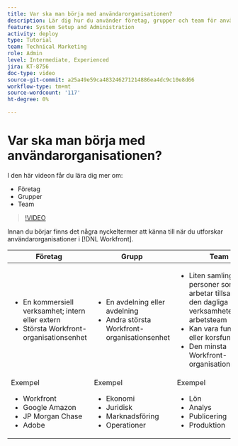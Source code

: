 ```yaml
---
title: Var ska man börja med användarorganisationen?
description: Lär dig hur du använder företag, grupper och team för användarorganisation och behörigheter för att arbeta med objekt.
feature: System Setup and Administration
activity: deploy
type: Tutorial
team: Technical Marketing
role: Admin
level: Intermediate, Experienced
jira: KT-8756
doc-type: video
source-git-commit: a25a49e59ca483246271214886ea4dc9c10e8d66
workflow-type: tm+mt
source-wordcount: '117'
ht-degree: 0%

---
```


# Var ska man börja med användarorganisationen?

I den här videon får du lära dig mer om:

* Företag
* Grupper
* Team

>[!VIDEO](https://video.tv.adobe.com/v/335068/?quality=12&learn=on)

Innan du börjar finns det några nyckeltermer att känna till när du utforskar användarorganisationer i [!DNL Workfront].

| Företag | Grupp | Team |
| --- | --- | --- |
| <ul><li>En kommersiell verksamhet; intern eller extern</li><li>Största Workfront-organisationsenhet</li></ul> | <ul><li>En avdelning eller avdelning</li><li>Andra största Workfront-organisationsenhet</li></ul> | <ul><li>Liten samling personer som arbetar tillsammans i den dagliga verksamheten; arbetsteam</li><li>Kan vara funktionell eller korsfunktionell</li><li>Den minsta Workfront-organisationsenheten</li></ul> |
| Exempel <ul><li>Workfront</li><li>Google Amazon</li><li>JP Morgan Chase</li><li>Adobe</li></ul> | Exempel <ul><li>Ekonomi</li><li>Juridisk</li><li>Marknadsföring</li><li>Operationer</li></ul> | Exempel <ul><li>Lön</li><li>Analys</li><li>Publicering</li><li>Produktion</li></ul> |



